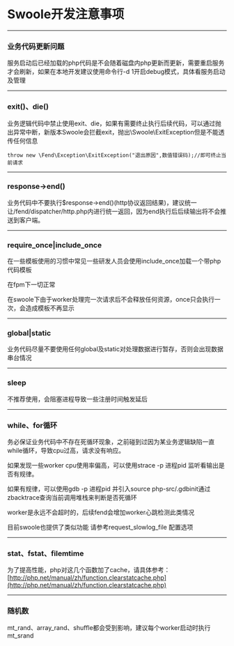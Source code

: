 # Swoole开发注意事项

---

### 业务代码更新问题

服务启动后已经加载的php代码是不会随着磁盘内php更新而更新，需要重启服务才会刷新，如果在本地开发建议使用命令行-d 1开启debug模式，具体看服务启动及管理

---

### exit\(\)、die\(\)

业务逻辑代码中禁止使用exit、die，如果有需要终止执行后续代码，可以通过抛出异常中断，新版本Swoole会拦截exit，抛出\Swoole\ExitException但是不能透传任何信息

```
throw new \Fend\Exception\ExitException("退出原因",数值错误码);//即可终止当前请求
```

---

### response-&gt;end\(\)

业务代码中不要执行$response-&gt;end\(\)\(http协议返回结果\)，建议统一让/fend/dispatcher/http.php内进行统一返回，因为end执行后后续输出将不会推送到客户端。

---

### require\_once\|include\_once

在一些模板使用的习惯中常见一些研发人员会使用include\_once加载一个带php代码模板

在fpm下一切正常

在swoole下由于worker处理完一次请求后不会释放任何资源，once只会执行一次，会造成模板不再显示

---

### global\|static

业务代码尽量不要使用任何global及static对处理数据进行暂存，否则会出现数据串台情况

---

### sleep

不推荐使用，会阻塞进程导致一些注册时间触发延后

---

### while、for循环

务必保证业务代码中不存在死循环现象，之前碰到过因为某业务逻辑缺陷一直while循环，导致cpu过高，请求没有响应。

如果发现一些worker cpu使用率偏高，可以使用strace -p 进程pid 监听看输出是否有规律。

如果有规律，可以使用gdb -p 进程pid 并引入source php-src/.gdbinit通过zbacktrace查询当前调用堆栈来判断是否死循环

worker是永远不会超时的，后续fend会增加worker心跳检测此类情况

目前swoole也提供了类似功能 请参考request\_slowlog\_file 配置选项

---

### stat、fstat、filemtime

为了提高性能，php对这几个函数加了cache，请具体参考：[http://php.net/manual/zh/function.clearstatcache.php](http://php.net/manual/zh/function.clearstatcache.php)

---

### 随机数

mt\_rand、array\_rand、shuffle都会受到影响，建议每个worker启动时执行mt\_srand

